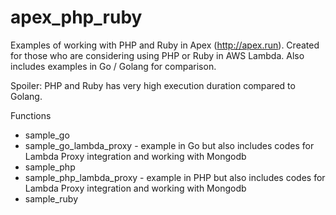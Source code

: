 # apex_php_ruby


Examples of working with PHP and Ruby in Apex (http://apex.run). Created for those who are considering using PHP or Ruby in AWS Lambda. Also includes examples in Go / Golang for comparison. 

Spoiler: PHP and Ruby has very high execution duration compared to Golang. 

Functions
 - sample_go
 - sample_go_lambda_proxy - example in Go but also includes codes for Lambda Proxy integration and working with Mongodb
 - sample_php
 - sample_php_lambda_proxy - example in PHP but also includes codes for Lambda Proxy integration and working with Mongodb 
 - sample_ruby

